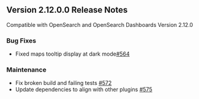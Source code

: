 ## Version 2.12.0.0 Release Notes
Compatible with OpenSearch and OpenSearch Dashboards Version 2.12.0

### Bug Fixes
* Fixed maps tooltip display at dark mode[#564](https://github.com/opensearch-project/dashboards-maps/pull/564)
### Maintenance
* Fix broken build and failing tests [#572](https://github.com/opensearch-project/dashboards-maps/pull/572)
* Update dependencies to align with other plugins [#575](https://github.com/opensearch-project/dashboards-maps/pull/575)
